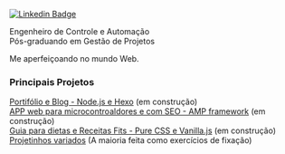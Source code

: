
[![Linkedin Badge](https://img.shields.io/badge/-LinkedIn-blue?style=flat-square&logo=Linkedin&logoColor=white&link=https://www.linkedin.com/in/renatolobo-engenheiro/)](https://www.linkedin.com/in/renatolobo-engenheiro/)
 
Engenheiro de Controle e Automação  
Pós-graduando em Gestão de Projetos

Me aperfeiçoando no mundo Web.

### Principais Projetos

[Portifólio e Blog - Node.js e Hexo](https://github.com/renatolobojr/renatolobojr.github.io) (em construção)  
[APP web para microcontroaldores e com SEO - AMP framework](https://github.com/renatolobojr/public-libraries-for-MPLAB-X) (em construção)  
[Guia para dietas e Receitas Fits - Pure CSS e Vanilla.js](https://github.com/renatolobojr/Dieta) (em construção)  
[Projetinhos variados](https://github.com/renatolobojr/projetos-simples-exemplos) (A maioria feita como exercícios de fixação)
